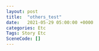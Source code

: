 ```yaml
---
layout: post
title:  "others_test"
date:   2021-05-29 05:00:00 +0000
categories: Etc
Tags: Story Etc
SceneCode: []
---
```

